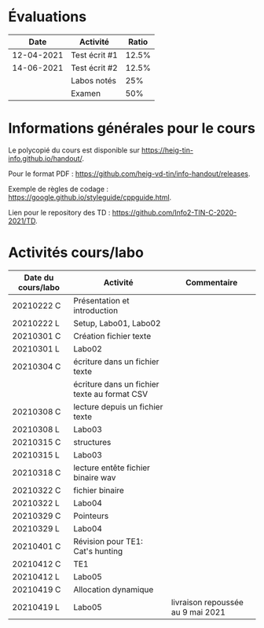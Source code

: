 # Évaluations

| Date | Activité | Ratio |
|---|---|---|
| 12-04-2021 | Test écrit #1 | 12.5% |
| 14-06-2021 | Test écrit #2 | 12.5% |
|   | Labos notés | 25% |
|   | Examen | 50% |

# Informations générales pour le cours

Le polycopié du cours est disponible sur https://heig-tin-info.github.io/handout/.

Pour le format PDF :  https://github.com/heig-vd-tin/info-handout/releases.

Exemple de règles de codage : https://google.github.io/styleguide/cppguide.html.

Lien pour le repository des TD : https://github.com/Info2-TIN-C-2020-2021/TD.

# Activités cours/labo
| Date du cours/labo | Activité | Commentaire |
|---|---|---|
|20210222 C | Présentation et introduction |  |
|20210222 L | Setup, Labo01, Labo02 |  |
|20210301 C | Création fichier texte |  |
|20210301 L | Labo02 |  |
|20210304 C | écriture dans un fichier texte |  |
| | écriture dans un fichier texte au format CSV |  |
|20210308 C | lecture depuis un fichier texte |  |
|20210308 L | Labo03 |  |
|20210315 C | structures |  |
|20210315 L | Labo03 |  |
|20210318 C | lecture entête fichier binaire wav | |
|20210322 C |  fichier binaire  | |
|20210322 L | Labo04 |  |
|20210329 C | Pointeurs  | |
|20210329 L | Labo04 |  |
|20210401 C | Révision pour TE1: Cat's hunting |
|20210412 C | TE1 |
|20210412 L | Labo05 |
|20210419 C | Allocation dynamique |
|20210419 L | Labo05 | livraison repoussée au 9 mai 2021 |
